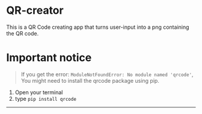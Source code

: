 # QR-creator
This is a QR Code creating app that turns user-input into a png containing the QR code.

# Important notice
> If you get the error: `ModuleNotFoundError: No module named 'qrcode'`,
> You might need to install the qrcode package using pip.

1. Open your terminal
2. type `pip install qrcode`

---
